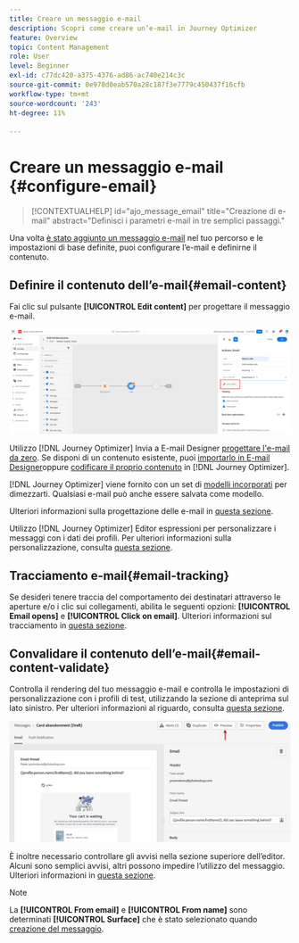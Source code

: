 ```yaml
---
title: Creare un messaggio e-mail
description: Scopri come creare un’e-mail in Journey Optimizer
feature: Overview
topic: Content Management
role: User
level: Beginner
exl-id: c77dc420-a375-4376-ad86-ac740e214c3c
source-git-commit: 0e978d0eab570a28c187f3e7779c450437f16cfb
workflow-type: tm+mt
source-wordcount: '243'
ht-degree: 11%

---
```


# Creare un messaggio e-mail {#configure-email}

>[!CONTEXTUALHELP]
>id="ajo_message_email"
>title="Creazione di e-mail"
>abstract="Definisci i parametri e-mail in tre semplici passaggi."


Una volta [è stato aggiunto un messaggio e-mail](get-started-content.md) nel tuo percorso <!--or a campaign--> e le impostazioni di base definite, puoi configurare l’e-mail e definirne il contenuto.

## Definire il contenuto dell’e-mail{#email-content}

Fai clic sul pulsante **[!UICONTROL Edit content]** per progettare il messaggio e-mail.

![](assets/email-edit-content.png)

Utilizzo [!DNL Journey Optimizer] Invia a E-mail Designer [progettare l&#39;e-mail da zero](../design/create-email-content.md). Se disponi di un contenuto esistente, puoi [importarlo in E-mail Designer](../design/existing-content.md)oppure [codificare il proprio contenuto](../design/code-content.md) in [!DNL Journey Optimizer].

[!DNL Journey Optimizer] viene fornito con un set di [modelli incorporati](../design/email-templates.md) per dimezzarti. Qualsiasi e-mail può anche essere salvata come modello.

Ulteriori informazioni sulla progettazione delle e-mail in [questa sezione](../design/design-emails.md).

Utilizzo [!DNL Journey Optimizer] Editor espressioni per personalizzare i messaggi con i dati dei profili. Per ulteriori informazioni sulla personalizzazione, consulta [questa sezione](../personalization/personalize.md).

## Tracciamento e-mail{#email-tracking}

Se desideri tenere traccia del comportamento dei destinatari attraverso le aperture e/o i clic sui collegamenti, abilita le seguenti opzioni: **[!UICONTROL Email opens]** e **[!UICONTROL Click on email]**. Ulteriori informazioni sul tracciamento in [questa sezione](../design/message-tracking.md).


## Convalidare il contenuto dell’e-mail{#email-content-validate}

Controlla il rendering del tuo messaggio e-mail e controlla le impostazioni di personalizzazione con i profili di test, utilizzando la sezione di anteprima sul lato sinistro. Per ulteriori informazioni al riguardo, consulta [questa sezione](../design/preview.md).

![](assets/messages-simple-preview.png)


È inoltre necessario controllare gli avvisi nella sezione superiore dell’editor.  Alcuni sono semplici avvisi, altri possono impedire l’utilizzo del messaggio. Ulteriori informazioni in [questa sezione](alerts.md).


>[!NOTE]
>
>La **[!UICONTROL From email]** e **[!UICONTROL From name]** sono determinati **[!UICONTROL Surface]** che è stato selezionato quando [creazione del messaggio](get-started-content.md).

